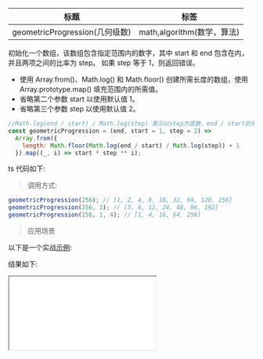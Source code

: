 | 标题                           | 标签                       |
| ------------------------------ | -------------------------- |
| geometricProgression(几何级数) | math,algorithm(数学，算法) |

初始化一个数组，该数组包含指定范围内的数字，其中 start 和 end 包含在内，并且两项之间的比率为 step。 如果 step 等于 1，则返回错误。

- 使用 Array.from()、Math.log() 和 Math.floor() 创建所需长度的数组，使用 Array.prototype.map() 填充范围内的所需值。
- 省略第二个参数 start 以使用默认值 1。
- 省略第三个参数 step 以使用默认值 2。

```js
//Math.log(end / start) / Math.log(step) 表示以step为底数，end / start的对数
const geometricProgression = (end, start = 1, step = 2) =>
  Array.from({
    length: Math.floor(Math.log(end / start) / Math.log(step)) + 1
  }).map((_, i) => start * step ** i);
```

ts 代码如下:

<div class="code-editor" data-url="codes/javascript/ts/geometric-progression.ts" data-language="typescript"></div>

> 调用方式:

```js
geometricProgression(256); // [1, 2, 4, 8, 16, 32, 64, 128, 256]
geometricProgression(256, 3); // [3, 6, 12, 24, 48, 96, 192]
geometricProgression(256, 1, 4); // [1, 4, 16, 64, 256]
```

> 应用场景

以下是一个实战<a href="codes/javascript/html/geometric-progression.html" target="_blank" rel="noopener noreferrer">示例</a>:

<div class="code-editor" data-url="codes/javascript/html/geometric-progression.html" data-language="html"></div>

结果如下:

<iframe src="codes/javascript/html/geometric-progression.html"></iframe>
